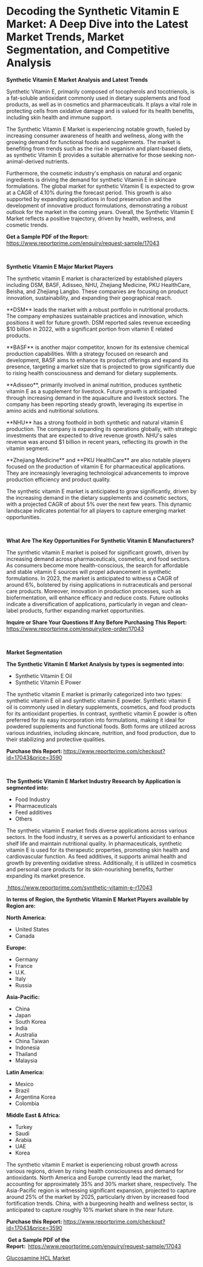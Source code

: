 <p><h1>Decoding the Synthetic Vitamin E Market: A Deep Dive into the Latest Market Trends, Market Segmentation, and Competitive Analysis</h1></p><p><strong>Synthetic Vitamin E Market Analysis and Latest Trends</strong></p>
<p><p>Synthetic Vitamin E, primarily composed of tocopherols and tocotrienols, is a fat-soluble antioxidant commonly used in dietary supplements and food products, as well as in cosmetics and pharmaceuticals. It plays a vital role in protecting cells from oxidative damage and is valued for its health benefits, including skin health and immune support.</p><p>The Synthetic Vitamin E Market is experiencing notable growth, fueled by increasing consumer awareness of health and wellness, along with the growing demand for functional foods and supplements. The market is benefiting from trends such as the rise in veganism and plant-based diets, as synthetic Vitamin E provides a suitable alternative for those seeking non-animal-derived nutrients. </p><p>Furthermore, the cosmetic industry's emphasis on natural and organic ingredients is driving the demand for synthetic Vitamin E in skincare formulations. The global market for synthetic Vitamin E is expected to grow at a CAGR of 4.10% during the forecast period. This growth is also supported by expanding applications in food preservation and the development of innovative product formulations, demonstrating a robust outlook for the market in the coming years. Overall, the Synthetic Vitamin E Market reflects a positive trajectory, driven by health, wellness, and cosmetic trends.</p></p>
<p><strong>Get a Sample PDF of the Report:&nbsp;</strong> <a href="https://www.reportprime.com/enquiry/request-sample/17043?utm_campaign=3015&utm_medium=2&utm_source=Github&utm_content=ia&utm_term=18032025&utm_id=synthetic-vitamin-e">https://www.reportprime.com/enquiry/request-sample/17043</a></p>
<p>&nbsp;</p>
<p><strong>Synthetic Vitamin E Major Market Players</strong></p>
<p><p>The synthetic vitamin E market is characterized by established players including DSM, BASF, Adisseo, NHU, Zhejiang Medicine, PKU HealthCare, Beisha, and Zhejiang Langbo. These companies are focusing on product innovation, sustainability, and expanding their geographical reach.</p><p>**DSM** leads the market with a robust portfolio in nutritional products. The company emphasizes sustainable practices and innovation, which positions it well for future growth. DSM reported sales revenue exceeding $10 billion in 2022, with a significant portion from vitamin E related products.</p><p>**BASF** is another major competitor, known for its extensive chemical production capabilities. With a strategy focused on research and development, BASF aims to enhance its product offerings and expand its presence, targeting a market size that is projected to grow significantly due to rising health consciousness and demand for dietary supplements.</p><p>**Adisseo**, primarily involved in animal nutrition, produces synthetic vitamin E as a supplement for livestock. Future growth is anticipated through increasing demand in the aquaculture and livestock sectors. The company has been reporting steady growth, leveraging its expertise in amino acids and nutritional solutions.</p><p>**NHU** has a strong foothold in both synthetic and natural vitamin E production. The company is expanding its operations globally, with strategic investments that are expected to drive revenue growth. NHU's sales revenue was around $1 billion in recent years, reflecting its growth in the vitamin segment.</p><p>**Zhejiang Medicine** and **PKU HealthCare** are also notable players focused on the production of vitamin E for pharmaceutical applications. They are increasingly leveraging technological advancements to improve production efficiency and product quality.</p><p>The synthetic vitamin E market is anticipated to grow significantly, driven by the increasing demand in the dietary supplements and cosmetic sectors, with a projected CAGR of about 5% over the next few years. This dynamic landscape indicates potential for all players to capture emerging market opportunities.</p></p>
<p>&nbsp;</p>
<p><strong>What Are The Key Opportunities For Synthetic Vitamin E Manufacturers?</strong></p>
<p><p>The synthetic vitamin E market is poised for significant growth, driven by increasing demand across pharmaceuticals, cosmetics, and food sectors. As consumers become more health-conscious, the search for affordable and stable vitamin E sources will propel advancement in synthetic formulations. In 2023, the market is anticipated to witness a CAGR of around 6%, bolstered by rising applications in nutraceuticals and personal care products. Moreover, innovation in production processes, such as biofermentation, will enhance efficacy and reduce costs. Future outlooks indicate a diversification of applications, particularly in vegan and clean-label products, further expanding market opportunities.</p></p>
<p><strong>Inquire or Share Your Questions If Any Before Purchasing This Report:</strong> <a href="https://www.reportprime.com/enquiry/pre-order/17043?utm_campaign=3015&utm_medium=2&utm_source=Github&utm_content=ia&utm_term=18032025&utm_id=synthetic-vitamin-e">https://www.reportprime.com/enquiry/pre-order/17043</a></p>
<p>&nbsp;</p>
<p><strong>Market Segmentation</strong></p>
<p><strong>The Synthetic Vitamin E Market Analysis by types is segmented into:</strong></p>
<p><ul><li>Synthetic Vitamin E Oil</li><li>Synthetic Vitamin E Power</li></ul></p>
<p><p>The synthetic vitamin E market is primarily categorized into two types: synthetic vitamin E oil and synthetic vitamin E powder. Synthetic vitamin E oil is commonly used in dietary supplements, cosmetics, and food products for its antioxidant properties. In contrast, synthetic vitamin E powder is often preferred for its easy incorporation into formulations, making it ideal for powdered supplements and functional foods. Both forms are utilized across various industries, including skincare, nutrition, and food production, due to their stabilizing and protective qualities.</p></p>
<p><strong>Purchase this Report:&nbsp;</strong><a href="https://www.reportprime.com/checkout?id=17043&price=3590&utm_campaign=3015&utm_medium=2&utm_source=Github&utm_content=ia&utm_term=18032025&utm_id=synthetic-vitamin-e">https://www.reportprime.com/checkout?id=17043&price=3590</a></p>
<p>&nbsp;</p>
<p><strong>The Synthetic Vitamin E Market Industry Research by Application is segmented into:</strong></p>
<p><ul><li>Food Industry</li><li>Pharmaceuticals</li><li>Feed additives</li><li>Others</li></ul></p>
<p><p>The synthetic vitamin E market finds diverse applications across various sectors. In the food industry, it serves as a powerful antioxidant to enhance shelf life and maintain nutritional quality. In pharmaceuticals, synthetic vitamin E is used for its therapeutic properties, promoting skin health and cardiovascular function. As feed additives, it supports animal health and growth by preventing oxidative stress. Additionally, it is utilized in cosmetics and personal care products for its skin-nourishing benefits, further expanding its market presence.</p></p>
<p><a href="https://www.reportprime.com/synthetic-vitamin-e-r17043?utm_campaign=3015&utm_medium=2&utm_source=Github&utm_content=ia&utm_term=18032025&utm_id=synthetic-vitamin-e">&nbsp;https://www.reportprime.com/synthetic-vitamin-e-r17043</a></p>
<p><strong>In terms of Region, the Synthetic Vitamin E Market Players available by Region are:</strong></p>
<p>
    <p> <strong> North America: </strong>
        <ul>
            <li>United States</li>
            <li>Canada</li>
        </ul>
        </p> 
    <p> <strong> Europe: </strong>
        <ul>
            <li>Germany</li>
            <li>France</li>
            <li>U.K.</li>
            <li>Italy</li>
            <li>Russia</li>
        </ul>
        </p> 
    <p> <strong> Asia-Pacific: </strong>
        <ul>
            <li>China</li>
            <li>Japan</li>
            <li>South Korea</li>
            <li>India</li>
            <li>Australia</li>
            <li>China Taiwan</li>
            <li>Indonesia</li>
            <li>Thailand</li>
            <li>Malaysia</li>
        </ul>
        </p> 
    <p> <strong> Latin America: </strong>
        <ul>
            <li>Mexico</li>
            <li>Brazil</li>
            <li>Argentina Korea</li>
            <li>Colombia</li>
        </ul>
        </p> 
    <p> <strong> Middle East & Africa: </strong>
        <ul>
            <li>Turkey</li>
            <li>Saudi</li>
            <li>Arabia</li>
            <li>UAE</li>
            <li>Korea</li>
        </ul>
    </p>
    </p>
<p><p>The synthetic vitamin E market is experiencing robust growth across various regions, driven by rising health consciousness and demand for antioxidants. North America and Europe currently lead the market, accounting for approximately 35% and 30% market share, respectively. The Asia-Pacific region is witnessing significant expansion, projected to capture around 25% of the market by 2025, particularly driven by increased food fortification trends. China, with a burgeoning health and wellness sector, is anticipated to capture roughly 10% market share in the near future.</p></p>
<p><strong>Purchase this Report: </strong><a href="https://www.reportprime.com/checkout?id=17043&price=3590&utm_campaign=3015&utm_medium=2&utm_source=Github&utm_content=ia&utm_term=18032025&utm_id=synthetic-vitamin-e">https://www.reportprime.com/checkout?id=17043&price=3590</a></p>
<p>&nbsp;<strong>Get a Sample PDF of the Report:&nbsp;&nbsp;</strong><a href="https://www.reportprime.com/enquiry/request-sample/17043?utm_campaign=3015&utm_medium=2&utm_source=Github&utm_content=ia&utm_term=18032025&utm_id=synthetic-vitamin-e">https://www.reportprime.com/enquiry/request-sample/17043</a></p>
<p><strong></strong></p>
<p><p><a href="https://github.com/saroarmaicky/Market-Research-Report-List-1/blob/main/glucosamine-hcl-market.md?utm_campaign=3015&utm_medium=2&utm_source=Github&utm_content=ia&utm_term=18032025&utm_id=synthetic-vitamin-e">Glucosamine HCL Market</a></p></p>